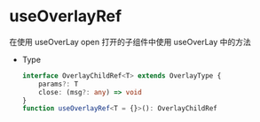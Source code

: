 # useOverlayRef

在使用 useOverLay open 打开的子组件中使用 useOverLay 中的方法

-   Type
    ```ts
    interface OverlayChildRef<T> extends OverlayType {
        params?: T
        close: (msg?: any) => void
    }
    function useOverlayRef<T = {}>(): OverlayChildRef
    ```
